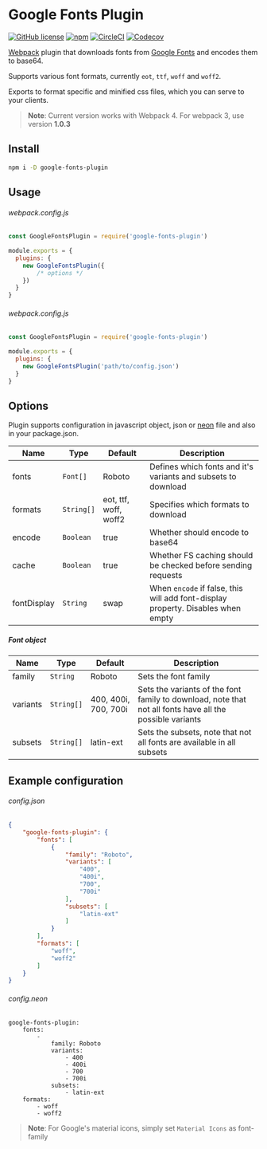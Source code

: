 # Google Fonts Plugin

[![GitHub license](https://img.shields.io/github/license/SirPole/google-fonts-plugin.svg)](https://github.com/SirPole/google-fonts-plugin/blob/master/LICENSE)
[![npm](https://img.shields.io/npm/v/google-fonts-plugin.svg)](https://www.npmjs.com/package/google-fonts-plugin)
[![CircleCI](https://img.shields.io/circleci/project/github/SirPole/google-fonts-plugin.svg)](https://circleci.com/gh/SirPole/google-fonts-plugin/tree/master)
[![Codecov](https://img.shields.io/codecov/c/github/sirpole/google-fonts-plugin.svg)](https://codecov.io/gh/SirPole/google-fonts-plugin)


[Webpack](https://webpack.js.org/) plugin that downloads fonts from [Google Fonts](https://fonts.google.com/) and encodes them to base64.

Supports various font formats, currently `eot`, `ttf`, `woff` and `woff2`.

Exports to format specific and minified css files, which you can serve to your clients.

> **Note**: Current version works with Webpack 4. For webpack 3, use version **1.0.3**

## Install
``` bash
npm i -D google-fonts-plugin
```

## Usage
###### webpack.config.js
``` javascript
const GoogleFontsPlugin = require('google-fonts-plugin')

module.exports = {
  plugins: {
    new GoogleFontsPlugin({
        /* options */
    })
  }
}
```

###### webpack.config.js
``` javascript
const GoogleFontsPlugin = require('google-fonts-plugin')

module.exports = {
  plugins: {
    new GoogleFontsPlugin('path/to/config.json')
  }
}
```

## Options
Plugin supports configuration in javascript object, json or [neon](https://ne-on.org/) file and also in your package.json.

| **Name**    | **Type**   | **Default**           | **Description**                                                                  |
|-------------|------------|-----------------------|----------------------------------------------------------------------------------|
| fonts       | `Font[]`   | Roboto                | Defines which fonts and it's variants and subsets to download                    |
| formats     | `String[]` | eot, ttf, woff, woff2 | Specifies which formats to download                                              |
| encode      | `Boolean`  | true                  | Whether should encode to base64                                                  |
| cache       | `Boolean`  | true                  | Whether FS caching should be checked before sending requests                     |
| fontDisplay | `String`   | swap                  | When `encode` if false, this will add font-display property. Disables when empty |

##### Font object

| **Name** | **Type**   | **Default**          | **Description**                                                                                          |
|----------|------------|----------------------|----------------------------------------------------------------------------------------------------------|
| family   | `String`   | Roboto               | Sets the font family                                                                                     |
| variants | `String[]` | 400, 400i, 700, 700i | Sets the variants of the font family to download, note that not all fonts have all the possible variants |
| subsets  | `String[]` | latin-ext            | Sets the subsets, note that not all fonts are available in all subsets                                   |

## Example configuration
###### config.json
``` json
{
	"google-fonts-plugin": {
		"fonts": [
			{
				"family": "Roboto",
				"variants": [
					"400",
					"400i",
					"700",
					"700i"
				],
				"subsets": [
					"latin-ext"
				]
			}
		],
		"formats": [
			"woff",
			"woff2"
		]
	}
}
```

###### config.neon
``` neon
google-fonts-plugin:
	fonts: 
		- 
			family: Roboto
			variants:
				- 400
				- 400i
				- 700
				- 700i
			subsets:
				- latin-ext
	formats: 
		- woff
		- woff2
```

> **Note**: For Google's material icons, simply set `Material Icons` as font-family
